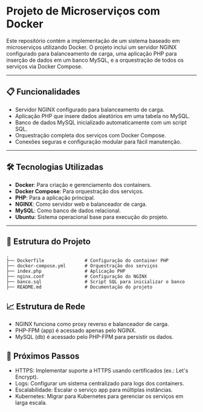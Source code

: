 # **Projeto de Microserviços com Docker**

Este repositório contém a implementação de um sistema baseado em microserviços utilizando Docker. O projeto inclui um servidor NGINX configurado para balanceamento de carga, uma aplicação PHP para inserção de dados em um banco MySQL, e a orquestração de todos os serviços via Docker Compose.

---

## **📋 Funcionalidades**
- Servidor NGINX configurado para balanceamento de carga.
- Aplicação PHP que insere dados aleatórios em uma tabela no MySQL.
- Banco de dados MySQL inicializado automaticamente com um script SQL.
- Orquestração completa dos serviços com Docker Compose.
- Conexões seguras e configuração modular para fácil manutenção.

---

## **🛠️ Tecnologias Utilizadas**
- **Docker**: Para criação e gerenciamento dos containers.
- **Docker Compose**: Para orquestração dos serviços.
- **PHP**: Para a aplicação principal.
- **NGINX**: Como servidor web e balanceador de carga.
- **MySQL**: Como banco de dados relacional.
- **Ubuntu**: Sistema operacional base para execução do projeto.

---

## **📂 Estrutura do Projeto**
```plaintext
.
├── Dockerfile               # Configuração do container PHP
├── docker-compose.yml       # Orquestração dos serviços
├── index.php                # Aplicação PHP
├── nginx.conf               # Configuração do NGINX
├── banco.sql                # Script SQL para inicializar o banco
├── README.md                # Documentação do projeto
```

## 📈 Estrutura de Rede
- NGINX funciona como proxy reverso e balanceador de carga.
- PHP-FPM (app) é acessado apenas pelo NGINX.
- MySQL (db) é acessado pelo PHP-FPM para persistir os dados.

## 📖 Próximos Passos
- HTTPS: Implementar suporte a HTTPS usando certificados (ex.: Let's Encrypt).
- Logs: Configurar um sistema centralizado para logs dos containers.
- Escalabilidade: Escalar o serviço app para múltiplas instâncias.
- Kubernetes: Migrar para Kubernetes para gerenciar os serviços em larga escala.
